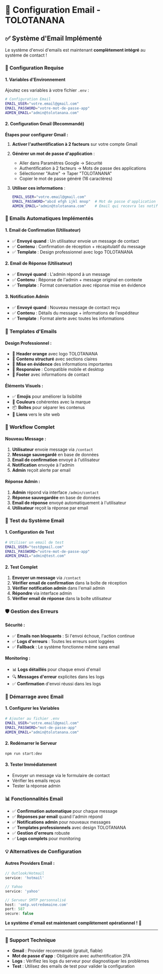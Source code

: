 # 📧 Configuration Email - TOLOTANANA

## ✅ **Système d'Email Implémenté**

Le système d'envoi d'emails est maintenant **complètement intégré** au système de contact !

### 🔧 **Configuration Requise**

#### **1. Variables d'Environnement**
Ajoutez ces variables à votre fichier `.env` :

```bash
# Configuration Email
EMAIL_USER="votre.email@gmail.com"
EMAIL_PASSWORD="votre-mot-de-passe-app"
ADMIN_EMAIL="admin@tolotanana.com"
```

#### **2. Configuration Gmail (Recommandé)**

**Étapes pour configurer Gmail :**

1. **Activer l'authentification à 2 facteurs** sur votre compte Gmail
2. **Générer un mot de passe d'application** :
   - Aller dans Paramètres Google → Sécurité
   - Authentification à 2 facteurs → Mots de passe des applications
   - Sélectionner "Autre" → Taper "TOLOTANANA"
   - Copier le mot de passe généré (16 caractères)

3. **Utiliser ces informations** :
   ```bash
   EMAIL_USER="votre.email@gmail.com"
   EMAIL_PASSWORD="abcd efgh ijkl mnop"  # Mot de passe d'application
   ADMIN_EMAIL="admin@tolotanana.com"    # Email qui recevra les notifications
   ```

### 📧 **Emails Automatiques Implémentés**

#### **1. Email de Confirmation (Utilisateur)**
- ✅ **Envoyé quand** : Un utilisateur envoie un message de contact
- ✅ **Contenu** : Confirmation de réception + récapitulatif du message
- ✅ **Template** : Design professionnel avec logo TOLOTANANA

#### **2. Email de Réponse (Utilisateur)**
- ✅ **Envoyé quand** : L'admin répond à un message
- ✅ **Contenu** : Réponse de l'admin + message original en contexte
- ✅ **Template** : Format conversation avec réponse mise en évidence

#### **3. Notification Admin**
- ✅ **Envoyé quand** : Nouveau message de contact reçu
- ✅ **Contenu** : Détails du message + informations de l'expéditeur
- ✅ **Template** : Format alerte avec toutes les informations

### 🎨 **Templates d'Emails**

#### **Design Professionnel :**
- 🎨 **Header orange** avec logo TOLOTANANA
- 📧 **Contenu structuré** avec sections claires
- 🎯 **Mise en évidence** des informations importantes
- 📱 **Responsive** : Compatible mobile et desktop
- 🔗 **Footer** avec informations de contact

#### **Éléments Visuels :**
- ✅ **Emojis** pour améliorer la lisibilité
- 🎨 **Couleurs** cohérentes avec la marque
- 📦 **Boîtes** pour séparer les contenus
- 🔗 **Liens** vers le site web

### 🔄 **Workflow Complet**

#### **Nouveau Message :**
1. **Utilisateur** envoie message via `/contact`
2. **Message sauvegardé** en base de données
3. **Email de confirmation** envoyé à l'utilisateur
4. **Notification** envoyée à l'admin
5. **Admin** reçoit alerte par email

#### **Réponse Admin :**
1. **Admin** répond via interface `/admin/contact`
2. **Réponse sauvegardée** en base de données
3. **Email de réponse** envoyé automatiquement à l'utilisateur
4. **Utilisateur** reçoit la réponse par email

### 🧪 **Test du Système Email**

#### **1. Configuration de Test**
```bash
# Utiliser un email de test
EMAIL_USER="test@gmail.com"
EMAIL_PASSWORD="votre-mot-de-passe-app"
ADMIN_EMAIL="admin@test.com"
```

#### **2. Test Complet**
1. **Envoyer un message** via `/contact`
2. **Vérifier email de confirmation** dans la boîte de réception
3. **Vérifier notification admin** dans l'email admin
4. **Répondre** via interface admin
5. **Vérifier email de réponse** dans la boîte utilisateur

### 🛡️ **Gestion des Erreurs**

#### **Sécurité :**
- ✅ **Emails non bloquants** : Si l'envoi échoue, l'action continue
- ✅ **Logs d'erreurs** : Toutes les erreurs sont loggées
- ✅ **Fallback** : Le système fonctionne même sans email

#### **Monitoring :**
- 📊 **Logs détaillés** pour chaque envoi d'email
- 🔍 **Messages d'erreur** explicites dans les logs
- ✅ **Confirmation** d'envoi réussi dans les logs

### 🚀 **Démarrage avec Email**

#### **1. Configurer les Variables**
```bash
# Ajouter au fichier .env
EMAIL_USER="votre.email@gmail.com"
EMAIL_PASSWORD="mot-de-passe-app"
ADMIN_EMAIL="admin@tolotanana.com"
```

#### **2. Redémarrer le Serveur**
```bash
npm run start:dev
```

#### **3. Tester Immédiatement**
- Envoyer un message via le formulaire de contact
- Vérifier les emails reçus
- Tester la réponse admin

### 📊 **Fonctionnalités Email**

- ✅ **Confirmation automatique** pour chaque message
- ✅ **Réponses par email** quand l'admin répond
- ✅ **Notifications admin** pour nouveaux messages
- ✅ **Templates professionnels** avec design TOLOTANANA
- ✅ **Gestion d'erreurs** robuste
- ✅ **Logs complets** pour monitoring

### 💡 **Alternatives de Configuration**

#### **Autres Providers Email :**
```typescript
// Outlook/Hotmail
service: 'hotmail'

// Yahoo
service: 'yahoo'

// Serveur SMTP personnalisé
host: 'smtp.votredomaine.com'
port: 587
secure: false
```

**Le système d'email est maintenant complètement opérationnel !** 🎉

---

### 🔧 **Support Technique**

- **Gmail** : Provider recommandé (gratuit, fiable)
- **Mot de passe d'app** : Obligatoire avec authentification 2FA
- **Logs** : Vérifiez les logs du serveur pour diagnostiquer les problèmes
- **Test** : Utilisez des emails de test pour valider la configuration
